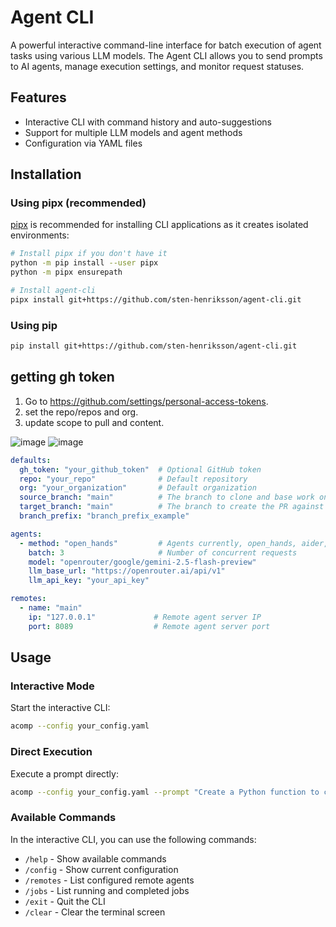 # Agent CLI

A powerful interactive command-line interface for batch execution of agent tasks using various LLM models. The Agent CLI allows you to send prompts to AI agents, manage execution settings, and monitor request statuses.

## Features

- Interactive CLI with command history and auto-suggestions
- Support for multiple LLM models and agent methods
- Configuration via YAML files

## Installation

### Using pipx (recommended)

[pipx](https://pypa.github.io/pipx/) is recommended for installing CLI applications as it creates isolated environments:

```bash
# Install pipx if you don't have it
python -m pip install --user pipx
python -m pipx ensurepath

# Install agent-cli
pipx install git+https://github.com/sten-henriksson/agent-cli.git
```

### Using pip

```bash
pip install git+https://github.com/sten-henriksson/agent-cli.git
```
## getting gh token
1. Go to https://github.com/settings/personal-access-tokens.
2. set the repo/repos and org.
3. update scope to pull and content.


![image](https://github.com/user-attachments/assets/94558f67-c1e4-495b-9cbe-416607bb8361)
![image](https://github.com/user-attachments/assets/2ab44e29-504c-45f6-8536-7bf472859b11)

```yaml
defaults:
  gh_token: "your_github_token"  # Optional GitHub token
  repo: "your_repo"              # Default repository
  org: "your_organization"       # Default organization
  source_branch: "main"          # The branch to clone and base work on 
  target_branch: "main"          # The branch to create the PR against
  branch_prefix: "branch_prefix_example"

agents:
  - method: "open_hands"         # Agents currently, open_hands, aider, swe_agent_anth, swe_agent_default
    batch: 3                     # Number of concurrent requests
    model: "openrouter/google/gemini-2.5-flash-preview"
    llm_base_url: "https://openrouter.ai/api/v1"
    llm_api_key: "your_api_key"

remotes:
  - name: "main"
    ip: "127.0.0.1"             # Remote agent server IP
    port: 8089                  # Remote agent server port
```

## Usage

### Interactive Mode

Start the interactive CLI:

```bash
acomp --config your_config.yaml
```

### Direct Execution

Execute a prompt directly:

```bash
acomp --config your_config.yaml --prompt "Create a Python function to calculate Fibonacci numbers"
```

### Available Commands

In the interactive CLI, you can use the following commands:

- `/help` - Show available commands
- `/config` - Show current configuration
- `/remotes` - List configured remote agents
- `/jobs` - List running and completed jobs
- `/exit` - Quit the CLI
- `/clear` - Clear the terminal screen







